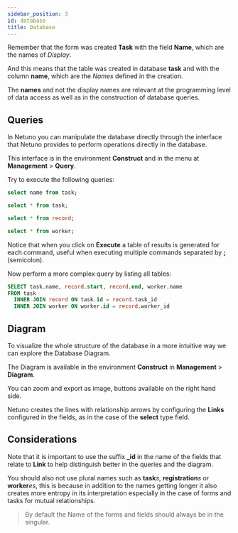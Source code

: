 ```yaml
---
sidebar_position: 3
id: database
title: Database
---
```


Remember that the form was created **Task** with the field **Name**, which are the names of _Display_.

And this means that the table was created in database **task** and with the column **name**, which are the _Names_ defined in the creation.

The **names** and not the display names are relevant at the programming level of data access as well as in the construction of database queries.

## Queries

In Netuno you can manipulate the database directly through the interface that Netuno provides to perform operations directly in the database.

This interface is in the environment **Construct** and in the menu at **Management** > **Query**.

Try to execute the following queries:

```sql
select name from task;

select * from task;

select * from record;

select * from worker;
```

Notice that when you click on **Execute** a table of results is generated for each command, useful when executing multiple commands separated by **;** (semicolon).

Now perform a more complex query by listing all tables:

```sql
SELECT task.name, record.start, record.end, worker.name
FROM task
  INNER JOIN record ON task.id = record.task_id
  INNER JOIN worker ON worker.id = record.worker_id
```

## Diagram

To visualize the whole structure of the database in a more intuitive way we can explore the Database Diagram.

The Diagram is available in the environment **Construct** in **Management** > **Diagram**.

You can zoom and export as image, buttons available on the right hand side.

Netuno creates the lines with relationship arrows by configuring the **Links** configured in the fields, as in the case of the **select** type field.

## Considerations

Note that it is important to use the suffix **_id** in the name of the fields that relate to **Link** to help distinguish better in the queries and the diagram.

You should also not use plural names such as **task**_s_, **registration**_s_ or **worker**_es_, this is because in addition to the names getting longer it also creates more entropy in its interpretation especially in the case of forms and tasks for mutual relationships.

> By default the Name of the forms and fields should always be in the singular.

